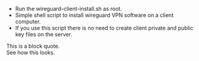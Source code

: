 * Run the wireguard-client-install.sh as root.
* Simple shell script to install wireguard VPN software on a client computer.
* If you use this script there is no need to create client private and public key files on the server.

This is a block quote.  
See how this looks.
